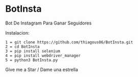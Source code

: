 # BotInsta
Bot De Instagram Para Ganar Seguidores

Instalacion:

    1 = git clone https://github.com/thiagous06/BotInsta.git
    2 = cd BotInsta
    3 = pip install selenium
    4 = pip install webdriver_manager
    5 = python3 BotInsta.py
    
    
 Give me a Star / Dame una estrella
